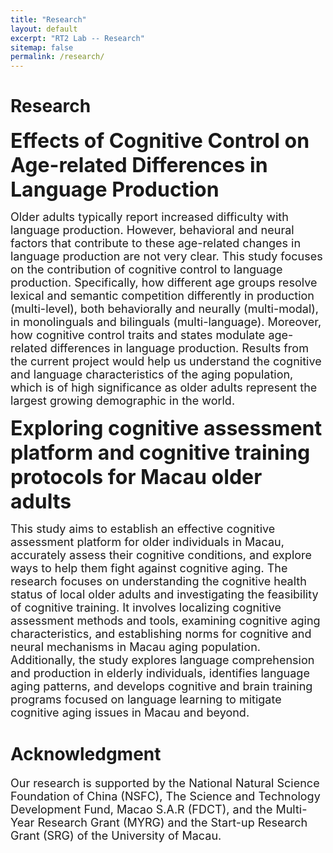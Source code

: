 ```yaml
---
title: "Research"
layout: default
excerpt: "RT2 Lab -- Research"
sitemap: false
permalink: /research/
---
```


# Research

<font size="6"><b>Effects of Cognitive Control on Age-related Differences in Language Production</b></font><br>

<font size="4">Older adults typically report increased difficulty with language production. However, behavioral and neural factors that contribute to these age-related changes in language production are not very clear. This study focuses on the contribution of cognitive control to language production. Specifically, how different age groups resolve lexical and semantic competition differently in production (multi-level), both behaviorally and neurally (multi-modal), in monolinguals and bilinguals (multi-language). Moreover, how cognitive control traits and states modulate age-related differences in language production. Results from the current project would help us understand the cognitive and language characteristics of the aging population, which is of high significance as older adults represent the largest growing demographic in the world.</font><br>

<font size="6"><b>Exploring cognitive assessment platform and cognitive training protocols for Macau older adults</b></font><br>

<font size="4">This study aims to establish an effective cognitive assessment platform for older individuals in Macau, accurately assess their cognitive conditions, and explore ways to help them fight against cognitive aging. The research focuses on understanding the cognitive health status of local older adults and investigating the feasibility of cognitive training. It involves localizing cognitive assessment methods and tools, examining cognitive aging characteristics, and establishing norms for cognitive and neural mechanisms in Macau aging population. Additionally, the study explores language comprehension and production in elderly individuals, identifies language aging patterns, and develops cognitive and brain training programs focused on language learning to mitigate cognitive aging issues in Macau and beyond.</font><br>

# Acknowledgment
<font size="4">Our research is supported by the National Natural Science Foundation of China (NSFC), The Science and Technology Development Fund, Macao S.A.R (FDCT), and the Multi-Year Research Grant (MYRG) and the Start-up Research Grant (SRG) of the University of Macau.</font>

